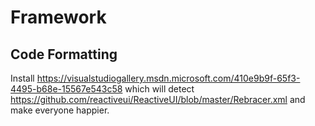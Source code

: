 # Framework

## Code Formatting
Install https://visualstudiogallery.msdn.microsoft.com/410e9b9f-65f3-4495-b68e-15567e543c58 which will detect https://github.com/reactiveui/ReactiveUI/blob/master/Rebracer.xml and make everyone happier.
